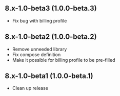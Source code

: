 ## 8.x-1.0-beta3 (1.0.0-beta.3)
* Fix bug with billing profile

## 8.x-1.0-beta2 (1.0.0-beta.2)
* Remove unneeded library
* Fix compose definition
* Make it possible for billing profile to be pre-filled

## 8.x-1.0-beta1 (1.0.0-beta.1)
* Clean up release
